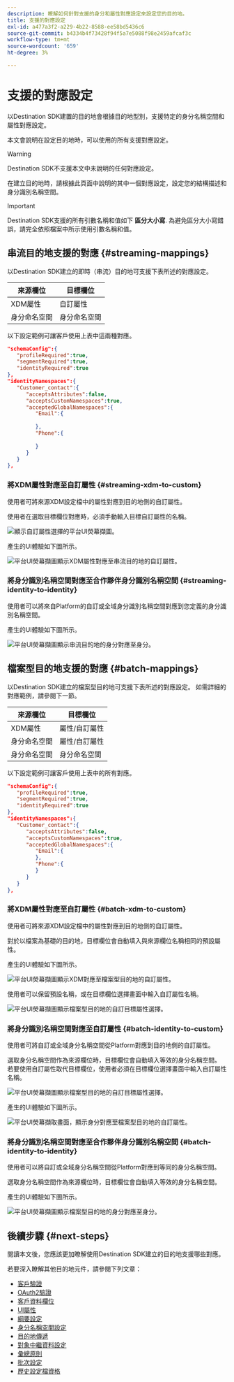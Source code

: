 ```yaml
---
description: 瞭解如何針對支援的身分和屬性對應設定來設定您的目的地。
title: 支援的對應設定
exl-id: a477a3f2-a229-4b22-8588-ee58bd5436c6
source-git-commit: b4334b4f73428f94f5a7e5088f98e2459afcaf3c
workflow-type: tm+mt
source-wordcount: '659'
ht-degree: 3%

---
```


# 支援的對應設定

以Destination SDK建置的目的地會根據目的地型別，支援特定的身分名稱空間和屬性對應設定。

本文會說明在設定目的地時，可以使用的所有支援對應設定。

>[!WARNING]
>
>Destination SDK不支援本文中未說明的任何對應設定。

在建立目的地時，請根據此頁面中說明的其中一個對應設定，設定您的結構描述和身分識別名稱空間。

>[!IMPORTANT]
>
>Destination SDK支援的所有引數名稱和值如下 **區分大小寫**. 為避免區分大小寫錯誤，請完全依照檔案中所示使用引數名稱和值。

## 串流目的地支援的對應 {#streaming-mappings}

以Destination SDK建立的即時（串流）目的地可支援下表所述的對應設定。

| 來源欄位 | 目標欄位 |
| --- | --- |
| XDM屬性 | 自訂屬性 |
| 身分命名空間 | 身分命名空間 |

以下設定範例可讓客戶使用上表中這兩種對應。

```json
"schemaConfig":{
   "profileRequired":true,
   "segmentRequired":true,
   "identityRequired":true
},
"identityNamespaces":{
   "Customer_contact":{
      "acceptsAttributes":false,
      "acceptsCustomNamespaces":true,
      "acceptedGlobalNamespaces":{
         "Email":{
            
         },
         "Phone":{
            
         }
      }
   }
},
```

### 將XDM屬性對應至自訂屬性 {#streaming-xdm-to-custom}

使用者可將來源XDM設定檔中的屬性對應到目的地側的自訂屬性。

使用者在選取目標欄位對應時，必須手動輸入目標自訂屬性的名稱。

![顯示自訂屬性選擇的平台UI熒幕擷圖。](../../assets/functionality/destination-configuration/mapping-streaming-select-custom-attribute.png)

產生的UI體驗如下圖所示。

![平台UI熒幕擷圖顯示XDM屬性對應至串流目的地的自訂屬性。](../../assets/functionality/destination-configuration/mapping-streaming-xdm-custom.png)

### 將身分識別名稱空間對應至合作夥伴身分識別名稱空間 {#streaming-identity-to-identity}

使用者可以將來自Platform的自訂或全域身分識別名稱空間對應到您定義的身分識別名稱空間。

產生的UI體驗如下圖所示。

![平台UI熒幕擷圖顯示串流目的地的身分對應至身分。](../../assets/functionality/destination-configuration/mapping-streaming-identity-identity.png)

## 檔案型目的地支援的對應 {#batch-mappings}

以Destination SDK建立的檔案型目的地可支援下表所述的對應設定。 如需詳細的對應範例，請參閱下一節。

| 來源欄位 | 目標欄位 |
| --- | --- |
| XDM屬性 | 屬性/自訂屬性 |
| 身分命名空間 | 屬性/自訂屬性 |
| 身分命名空間 | 身分命名空間 |

以下設定範例可讓客戶使用上表中的所有對應。

```json
"schemaConfig":{
   "profileRequired":true,
   "segmentRequired":true,
   "identityRequired":true
},
"identityNamespaces":{
   "Customer_contact":{
      "acceptsAttributes":false,
      "acceptsCustomNamespaces":true,
      "acceptedGlobalNamespaces":{
         "Email":{
         },
         "Phone":{
         }
      }
   }
},
```

### 將XDM屬性對應至自訂屬性 {#batch-xdm-to-custom}

使用者可將來源XDM設定檔中的屬性對應到目的地側的自訂屬性。

對於以檔案為基礎的目的地，目標欄位會自動填入與來源欄位名稱相同的預設屬性。

產生的UI體驗如下圖所示。

![平台UI熒幕擷圖顯示XDM對應至檔案型目的地的自訂屬性。](../../assets/functionality/destination-configuration/mapping-batch-xdm-custom.png)

使用者可以保留預設名稱，或在目標欄位選擇畫面中輸入自訂屬性名稱。

![平台UI熒幕擷圖顯示檔案型目的地的自訂目標屬性選擇。](../../assets/functionality/destination-configuration/mapping-batch-custom-attribute.png)

### 將身分識別名稱空間對應至自訂屬性 {#batch-identity-to-custom}

使用者可將自訂或全域身分名稱空間從Platform對應到目的地側的自訂屬性。

選取身分名稱空間作為來源欄位時，目標欄位會自動填入等效的身分名稱空間。 若要使用自訂屬性取代目標欄位，使用者必須在目標欄位選擇畫面中輸入自訂屬性名稱。

![平台UI熒幕擷圖顯示檔案型目的地的自訂目標屬性選擇。](../../assets/functionality/destination-configuration/mapping-batch-custom-attribute.png)

產生的UI體驗如下圖所示。

![平台UI熒幕擷取畫面，顯示身分對應至檔案型目的地的自訂屬性。](../../assets/functionality/destination-configuration/mapping-batch-identity-custom.png)

### 將身分識別名稱空間對應至合作夥伴身分識別名稱空間 {#batch-identity-to-identity}

使用者可以將自訂或全域身分名稱空間從Platform對應到等同的身分名稱空間。

選取身分名稱空間作為來源欄位時，目標欄位會自動填入等效的身分名稱空間。

產生的UI體驗如下圖所示。

![平台UI熒幕擷圖顯示檔案型目的地的身分對應至身分。](../../assets/functionality/destination-configuration/mapping-batch-identity-identity.png)


## 後續步驟 {#next-steps}

閱讀本文後，您應該更加瞭解使用Destination SDK建立的目的地支援哪些對應。

若要深入瞭解其他目的地元件，請參閱下列文章：

* [客戶驗證](customer-authentication.md)
* [OAuth2驗證](oauth2-authentication.md)
* [客戶資料欄位](customer-data-fields.md)
* [UI屬性](ui-attributes.md)
* [綱要設定](schema-configuration.md)
* [身分名稱空間設定](identity-namespace-configuration.md)
* [目的地傳遞](destination-delivery.md)
* [對象中繼資料設定](audience-metadata-configuration.md)
* [彙總原則](aggregation-policy.md)
* [批次設定](batch-configuration.md)
* [歷史設定檔資格](historical-profile-qualifications.md)
